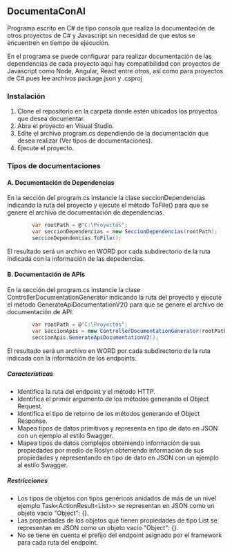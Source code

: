 ## DocumentaConAI

Programa escrito en C# de tipo consola que realiza la documentación de otros proyectos de C# y Javascript sin necesidad de que estos se encuentren en tiempo de ejecución.

En el programa se puede configurar para realizar documentación de las dependencias de cada proyecto
aquí hay compatibilidad con proyectos de Javascript como Node, Angular, React entre otros, así como
para proyectos de C# pues lee archivos package.json y .csproj


### Instalación
1. Clone el repositorio en la carpeta donde estén ubicados los proyectos que desea documentar.
2. Abra el proyecto en Visual Studio.
3. Edite el archivo program.cs dependiendo de la documentación que desea realizar (Ver tipos de documentaciones).
4. Ejecute el proyecto.

### Tipos de documentaciones
#### A. Documentación de Dependencias
En la sección del program.cs instancie la clase seccionDependencias indicando la ruta del proyecto y ejecute el método ToFile() para que se genere el archivo de documentación de dependencias.
```csharp
        var rootPath = @"C:\Proyectos";
        var seccionDependencias = new SeccionDependencias(rootPath);
        seccionDependencias.ToFile();
```

El resultado será un archivo en WORD por cada subdirectorio de la ruta indicada con la información de las depedencias.

#### B. Documentación de APIs
En la sección del program.cs instancie la clase ControllerDocumentationGenerator indicando la ruta del proyecto y ejecute el método GenerateApiDocumentationV2() para que se genere el archivo de documentación de API.

```csharp
        var rootPath = @"C:\Proyectos";
        var seccionApis = new ControllerDocumentationGenerator(rootPath);
        seccionApis.GenerateApiDocumentationV2();
```

El resultado será un archivo en WORD por cada subdirectorio de la ruta indicada con la información de los endpoints.

##### Características
- Identifica la ruta del endpoint y el método HTTP.
- Identifica el primer argumento de los métodos generando el Object Request.
- Identifica el tipo de retorno de los métodos generando el Object Response.
- Mapea tipos de datos primitivos y representa en tipo de dato en JSON con un ejemplo al estilo Swagger.
- Mapea tipos de datos complejos obteniendo información de sus propiedades por medio de Roslyn obteniendo información de sus propiedades y representando en tipo de dato en JSON con un ejemplo al estilo Swagger.


##### Restricciones

- Los tipos de objetos con tipos genéricos anidados de más de un nivel ejemplo Task<ActionResult<List<MiObjectResponse>>> se representan en JSON como un objeto vacío "Object": {}.
- Las propiedades de los objetos que tienen propiedades de tipo List<T> se representan en JSON como un objeto vacío "Object": {}.
- No se tiene en cuenta el prefijo del endpoint asignado por el framework para cada ruta del endpoint.